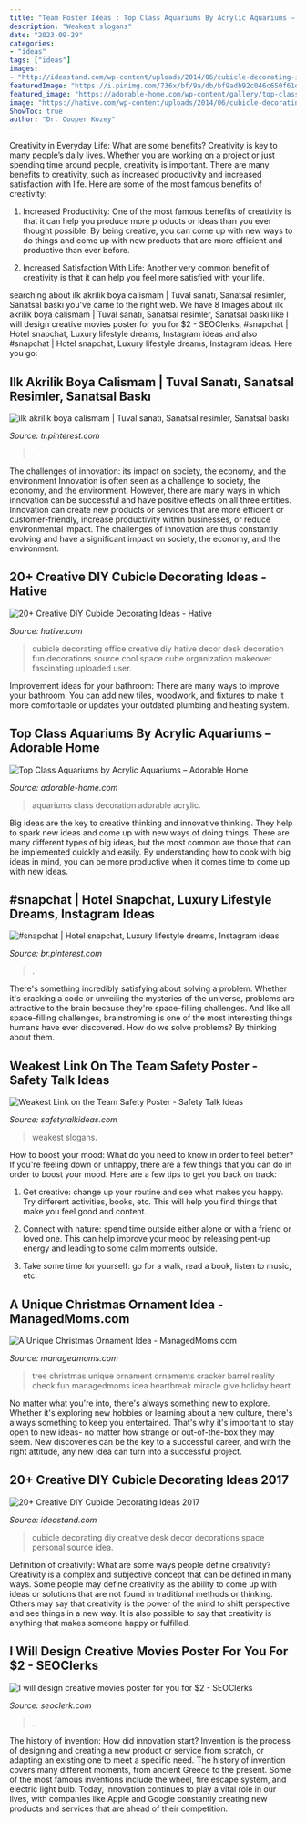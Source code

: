 ```yaml
---
title: "Team Poster Ideas : Top Class Aquariums By Acrylic Aquariums – Adorable Home"
description: "Weakest slogans"
date: "2023-09-29"
categories:
- "ideas"
tags: ["ideas"]
images:
- "http://ideastand.com/wp-content/uploads/2014/06/cubicle-decorating-ideas/4-cubicle-decorating-ideas.jpg"
featuredImage: "https://i.pinimg.com/736x/bf/9a/db/bf9adb92c046c650f61d2a25991511d5.jpg"
featured_image: "https://adorable-home.com/wp-content/gallery/top-class-aquariums/top-class-aquariums-10.jpg"
image: "https://hative.com/wp-content/uploads/2014/06/cubicle-decorating-ideas/22-office-cubicle-decorating-ideas.jpg"
ShowToc: true
author: "Dr. Cooper Kozey"
---
```



Creativity in Everyday Life: What are some benefits?
Creativity is key to many people’s daily lives. Whether you are working on a project or just spending time around people, creativity is important. There are many benefits to creativity, such as increased productivity and increased satisfaction with life. Here are some of the most famous benefits of creativity: 
1) Increased Productivity: One of the most famous benefits of creativity is that it can help you produce more products or ideas than you ever thought possible. By being creative, you can come up with new ways to do things and come up with new products that are more efficient and productive than ever before. 

2) Increased Satisfaction With Life: Another very common benefit of creativity is that it can help you feel more satisfied with your life.

	

		
searching about ilk akrilik boya calismam | Tuval sanatı, Sanatsal resimler, Sanatsal baskı you've came to the right web. We have 8 Images about ilk akrilik boya calismam | Tuval sanatı, Sanatsal resimler, Sanatsal baskı like I will design creative movies poster for you for $2 - SEOClerks, #snapchat | Hotel snapchat, Luxury lifestyle dreams, Instagram ideas and also #snapchat | Hotel snapchat, Luxury lifestyle dreams, Instagram ideas. Here you go:
		
    
## Ilk Akrilik Boya Calismam | Tuval Sanatı, Sanatsal Resimler, Sanatsal Baskı

<img loading=lazy src="https://i.pinimg.com/736x/bf/9a/db/bf9adb92c046c650f61d2a25991511d5.jpg" onerror="this.onerror=null;this.src='https://tse1.mm.bing.net/th?id=OIP.tX069TJPu9JFDRZuSKmiXgHaJ3&amp;pid=15.1';" alt="ilk akrilik boya calismam | Tuval sanatı, Sanatsal resimler, Sanatsal baskı">

_Source: tr.pinterest.com_

>. 

	

The challenges of innovation: its impact on society, the economy, and the environment
Innovation is often seen as a challenge to society, the economy, and the environment. However, there are many ways in which innovation can be successful and have positive effects on all three entities. Innovation can create new products or services that are more efficient or customer-friendly, increase productivity within businesses, or reduce environmental impact. The challenges of innovation are thus constantly evolving and have a significant impact on society, the economy, and the environment.

    
## 20+ Creative DIY Cubicle Decorating Ideas - Hative

<img loading=lazy src="https://hative.com/wp-content/uploads/2014/06/cubicle-decorating-ideas/22-office-cubicle-decorating-ideas.jpg" onerror="this.onerror=null;this.src='https://tse1.mm.bing.net/th?id=OIP.zfJwYZoAghqS0HreZ5j_fwHaFj&amp;pid=15.1';" alt="20+ Creative DIY Cubicle Decorating Ideas - Hative">

_Source: hative.com_

>cubicle decorating office creative diy hative decor desk decoration fun decorations source cool space cube organization makeover fascinating uploaded user. 

	

Improvement ideas for your bathroom:
There are many ways to improve your bathroom. You can add new tiles, woodwork, and fixtures to make it more comfortable or updates your outdated plumbing and heating system.

    
## Top Class Aquariums By Acrylic Aquariums – Adorable Home

<img loading=lazy src="https://adorable-home.com/wp-content/gallery/top-class-aquariums/top-class-aquariums-10.jpg" onerror="this.onerror=null;this.src='https://tse4.mm.bing.net/th?id=OIP.GIiE1k2npzyrk6lYqrRS-gHaJ3&amp;pid=15.1';" alt="Top Class Aquariums by Acrylic Aquariums – Adorable Home">

_Source: adorable-home.com_

>aquariums class decoration adorable acrylic. 

	

Big ideas are the key to creative thinking and innovative thinking. They help to spark new ideas and come up with new ways of doing things. There are many different types of big ideas, but the most common are those that can be implemented quickly and easily. By understanding how to cook with big ideas in mind, you can be more productive when it comes time to come up with new ideas.

    
## #snapchat | Hotel Snapchat, Luxury Lifestyle Dreams, Instagram Ideas

<img loading=lazy src="https://i.pinimg.com/736x/fd/42/fc/fd42fce2138a40ddd59cc826ca91f1d0.jpg" onerror="this.onerror=null;this.src='https://tse2.mm.bing.net/th?id=OIP.aN7aSxKuTbLdppScKVmtdQHaOk&amp;pid=15.1';" alt="#snapchat | Hotel snapchat, Luxury lifestyle dreams, Instagram ideas">

_Source: br.pinterest.com_

>. 

	

There's something incredibly satisfying about solving a problem. Whether it's cracking a code or unveiling the mysteries of the universe, problems are attractive to the brain because they're space-filling challenges. And like all space-filling challenges, brainstroming is one of the most interesting things humans have ever discovered. How do we solve problems? By thinking about them.

    
## Weakest Link On The Team Safety Poster - Safety Talk Ideas

<img loading=lazy src="https://www.safetytalkideas.com/wp-content/uploads/2017/10/Weakest-Link-Safety-Poster-Picture-e1508085891829.png" onerror="this.onerror=null;this.src='https://tse1.mm.bing.net/th?id=OIP.rl1XQUxQbCMLjuzMfXc6EQHaJ4&amp;pid=15.1';" alt="Weakest Link on the Team Safety Poster - Safety Talk Ideas">

_Source: safetytalkideas.com_

>weakest slogans. 

	

How to boost your mood: What do you need to know in order to feel better?
If you're feeling down or unhappy, there are a few things that you can do in order to boost your mood. Here are a few tips to get you back on track: 
1. Get creative: change up your routine and see what makes you happy. Try different activities, books, etc. This will help you find things that make you feel good and content. 

2. Connect with nature: spend time outside either alone or with a friend or loved one. This can help improve your mood by releasing pent-up energy and leading to some calm moments outside. 

3. Take some time for yourself: go for a walk, read a book, listen to music, etc.

    
## A Unique Christmas Ornament Idea - ManagedMoms.com

<img loading=lazy src="https://managedmoms.com/wp-content/uploads/2011/12/tree-1.jpg" onerror="this.onerror=null;this.src='https://tse3.mm.bing.net/th?id=OIP.PZ2d6HoF2ueRv44G0c62bgHaPV&amp;pid=15.1';" alt="A Unique Christmas Ornament Idea - ManagedMoms.com">

_Source: managedmoms.com_

>tree christmas unique ornament ornaments cracker barrel reality check fun managedmoms idea heartbreak miracle give holiday heart. 

	

No matter what you're into, there's always something new to explore. Whether it's exploring new hobbies or learning about a new culture, there's always something to keep you entertained. That's why it's important to stay open to new ideas- no matter how strange or out-of-the-box they may seem. New discoveries can be the key to a successful career, and with the right attitude, any new idea can turn into a successful project.

    
## 20+ Creative DIY Cubicle Decorating Ideas 2017

<img loading=lazy src="http://ideastand.com/wp-content/uploads/2014/06/cubicle-decorating-ideas/4-cubicle-decorating-ideas.jpg" onerror="this.onerror=null;this.src='https://tse2.mm.bing.net/th?id=OIP.VHOx8lixeW7JpfU3SP7vlgHaJ4&amp;pid=15.1';" alt="20+ Creative DIY Cubicle Decorating Ideas 2017">

_Source: ideastand.com_

>cubicle decorating diy creative desk decor decorations space personal source idea. 

	

Definition of creativity: What are some ways people define creativity?
Creativity is a complex and subjective concept that can be defined in many ways. Some people may define creativity as the ability to come up with ideas or solutions that are not found in traditional methods or thinking. Others may say that creativity is the power of the mind to shift perspective and see things in a new way. It is also possible to say that creativity is anything that makes someone happy or fulfilled.

    
## I Will Design Creative Movies Poster For You For $2 - SEOClerks

<img loading=lazy src="https://www.seoclerk.com/pics/000/957/898/510d23424f9c8cd7c77002e21eff747a.jpg" onerror="this.onerror=null;this.src='https://tse3.mm.bing.net/th?id=OIP.UQ0jQk-cjNfHcALiHv90egHaKe&amp;pid=15.1';" alt="I will design creative movies poster for you for $2 - SEOClerks">

_Source: seoclerk.com_

>. 

	

The history of invention: How did innovation start?
Invention is the process of designing and creating a new product or service from scratch, or adapting an existing one to meet a specific need. The history of invention covers many different moments, from ancient Greece to the present. Some of the most famous inventions include the wheel, fire escape system, and electric light bulb. Today, innovation continues to play a vital role in our lives, with companies like Apple and Google constantly creating new products and services that are ahead of their competition.

